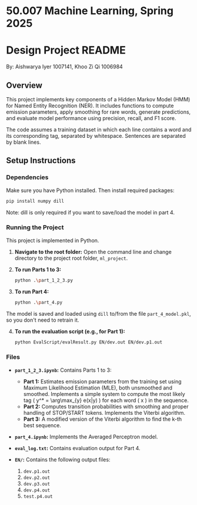 # 50.007 Machine Learning, Spring 2025
# Design Project README

By: Aishwarya Iyer	1007141, Khoo Zi Qi	1006984
## Overview

This project implements key components of a Hidden Markov Model (HMM) for Named Entity Recognition (NER). It includes functions to compute emission parameters, apply smoothing for rare words, generate predictions, and evaluate model performance using precision, recall, and F1 score.

The code assumes a training dataset in which each line contains a word and its corresponding tag, separated by whitespace. Sentences are separated by blank lines.


##  Setup Instructions

###  Dependencies
Make sure you have Python installed. Then install required packages:

```bash
pip install numpy dill
```
Note: dill is only required if you want to save/load the model in part 4.

### Running the Project

This project is implemented in Python.

1. **Navigate to the root folder:**
   Open the command line and change directory to the project root folder, `ml_project`.

2. **To run Parts 1 to 3:**
   ```bash
   python .\part_1_2_3.py
   ```

3. **To run Part 4:**
   ```bash
   python .\part_4.py
   ```
The model is saved and loaded using `dill` to/from the file `part_4_model.pkl`, so you don't need to retrain it.

4. **To run the evaluation script (e.g., for Part 1):**
   ```bash
   python EvalScript/evalResult.py EN/dev.out EN/dev.p1.out
   ```

### Files

- **`part_1_2_3.ipynb`:** Contains Parts 1 to 3:
  - **Part 1:** Estimates emission parameters from the training set using Maximum Likelihood Estimation (MLE), both unsmoothed and smoothed. Implements a simple system to compute the most likely tag \( y^* = \arg\max_{y} e(x|y) \) for each word \( x \) in the sequence.
  - **Part 2:** Computes transition probabilities with smoothing and proper handling of STOP/START tokens. Implements the Viterbi algorithm.
  - **Part 3:** A modified version of the Viterbi algorithm to find the k-th best sequence.

- **`part_4.ipynb`:** Implements the Averaged Perceptron model.
- **`eval_log.txt`:** Contains evaluation output for Part 4.
- **`EN/`:** Contains the following output files:
  1. `dev.p1.out`
  2. `dev.p2.out`
  3. `dev.p3.out`
  4. `dev.p4.out`
  5. `test.p4.out`


